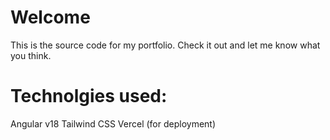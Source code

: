 # Welcome
This is the source code for my portfolio. Check it out and let me know what you think.

# Technolgies used:
  Angular v18
  Tailwind CSS
  Vercel (for deployment)


